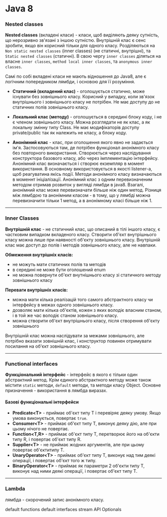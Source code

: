 # Java 8

### Nested classes

**Nested classes** (вкладені класи) - класи, щоб виділяють деяку сутність, що нерозривно зв'язані з іншою сутністю. Внутрішній клас є сенс зробити, якщо він корисний тільки для одного класу. Розділяються на `Non static nested classes` (inner classes) (не статичні, внутрішні), та `Static nested classes` (статичні). В свою чергу `inner classes` діляться на власне `inner classes`, `method local inner classes`, та `anonymous inner classes`. 
  
Самі по собі вкладені класи не мають відношення до Java8, але є логічним попередником лямбди, і основою для її розуміння.
  
* **Статичний (вкладений клас)** - оголошується статично, може існувати без зовнішнього класу. Корисний у випадку, коли зв'язок внутрішнього і зовнішнього класу не потрібен. Не має доступу до не статичних полів зовнішнього класу.

* **Локальний клас (методу)** - оголошується в середині блоку коду, і не є членом зовнішнього класу. Можна розглядати не як клас, а як локальну змінну типу Class. Не має модифікаторів доступу private/public так як належить не класу, а блоку коду.

* **Анонімний клас** - клас, при оголошення якого явно не задається ім'я. Застосовуються там, де потрібен функціонал анонімного класу без повторного використання. Створюється через наслідування конструктора базового класу, або через імплементацію інтерфейсу. Анонімний клас визначається і створює екземпляр в момент використання. В основному використовується в якості listener-а, щоб реагуватина якісь події. Методи анонімного класу визначаються в моменнт ініціалізації. Анонімний клас з одним перевизначеним методом отримав розвиток у вигляді лямбди в java8. Взагалі, анонімний клас може перевизначати більше ніж один метод. Різниця між лямбдою та анонімним класом - в тому, що у лямбді можна перевизначити тільки 1 метод, а в анонімному класі більше ніж 1.

---
### Inner Classes
**Внутрішній клас** - не статичний клас, що описаний в тілі іншого класу, є частковим випадком вкладеного класу. Створити об'єкт внутрішнього класу можна лише при наявності об'єкту зовнішнього класу. Внутрішній клас має доступ до полів і методів зовнішнього класу, але не навпаки.

**Обмеження внутрішніх класів:**
* не можуть мати статичних полів та методів
* в середині не може бути оголошений enum
* не можна повернути об'єкт внутнішнього класу зі статичного методу зовнішнього класу

**Переваги внутрішніх класів:**
* можна мати кілька реалізацій того самого абстрактного класу чи інтерфейсу в межах одного зовнішнього класу.
* дозволяє мати кілька об'єктів, кожен з яких володіє власним станом, і в той же час володіє станом зовнішнього класу.
* можна створити об'єкт внутрішнього класу, після створення об'єкту зовнішнього

Внутрішній клас можна наслідувати за межами зовнішнього, але потрібно вказати зовнішній клас, і конструктор повинен отримувати посилання на об'єкт зовнішнього класу.
 
---
 
### Functional interfaces

**Функціональний інтерфейс** - інтерфейс в якого є тільки один абстрактний метод. Крім єдиного абстрактного методу може також містити `static` методи, `default` методи, та методи класу Object. Основне призначення - використання в лямбда виразах.

#### Базові функціональні інтерфейси
* **Predicate\<T>** - приймає об'єкт типу Т і перевіряє деяку умову. Якщо умова виконується, повертає `true`.
* **Consumer\<T>** - приймає об'єкт типу Т, виконує деяку дію, але при цьому нічого не повертає.
* **Function\<T,R>** - приймає об'єкт типу Т, перетворює його на об'єкти типу R, і повертає об'єкт типу R.
* **Supplier\<T>** - не приймає жодних аргументів, але при цьому повертає об'єктитипу Т.
* **UnaryOperator\<T>** - приймає об'єкт типу Т, виконує над тим деякі операції, і повертає об'єкт того ж типу.
* **BinaryOperator\<T>** - приймає як параметри 2 об'єкти типу Т, виконує над ними деякі операції, і повертає об'єкт типу Т.
---
### Lambda
лямбда - скорочений запис анонімного класу. 


default functions
default interfaces
stream API
Optionals